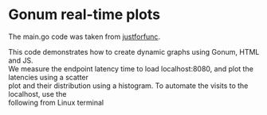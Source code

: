 # Gonum real-time plots

The main.go code was taken from [justforfunc](https://www.youtube.com/watch?v=77ZFKuMLkp4).

This code demonstrates how to create dynamic graphs using Gonum, HTML and JS.\
We measure the endpoint latency time to load localhost:8080, and plot the latencies using a scatter\
plot and their distribution using a histogram. To automate the visits to the localhost, use the\
following from Linux terminal
```while true; do curl localhost:8080; done
```






